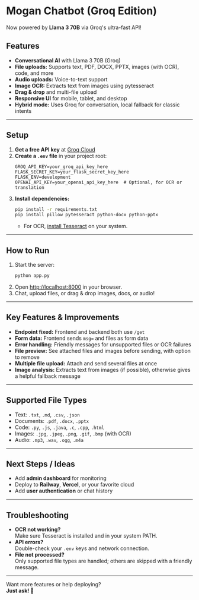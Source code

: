 # Mogan Chatbot (Groq Edition)

Now powered by **Llama 3 70B** via Groq's ultra-fast API!

## Features
- **Conversational AI** with Llama 3 70B (Groq)
- **File uploads:** Supports text, PDF, DOCX, PPTX, images (with OCR), code, and more
- **Audio uploads:** Voice-to-text support
- **Image OCR:** Extracts text from images using pytesseract
- **Drag & drop** and multi-file upload
- **Responsive UI** for mobile, tablet, and desktop
- **Hybrid mode:** Uses Groq for conversation, local fallback for classic intents

---

## Setup

1. **Get a free API key** at [Groq Cloud](https://console.groq.com/)
2. **Create a `.env` file** in your project root:
   ```env
   GROQ_API_KEY=your_groq_api_key_here
   FLASK_SECRET_KEY=your_flask_secret_key_here
   FLASK_ENV=development
   OPENAI_API_KEY=your_openai_api_key_here  # Optional, for OCR or translation
   ```
3. **Install dependencies:**
   ```bash
   pip install -r requirements.txt
   pip install pillow pytesseract python-docx python-pptx
   ```
   - For OCR, [install Tesseract](https://github.com/tesseract-ocr/tesseract) on your system.

---

## How to Run

1. Start the server:
   ```bash
   python app.py
   ```
2. Open [http://localhost:8000](http://localhost:8000) in your browser.
3. Chat, upload files, or drag & drop images, docs, or audio!

---

## Key Features & Improvements

- **Endpoint fixed:** Frontend and backend both use `/get`
- **Form data:** Frontend sends `msg=` and files as form data
- **Error handling:** Friendly messages for unsupported files or OCR failures
- **File preview:** See attached files and images before sending, with option to remove
- **Multiple file upload:** Attach and send several files at once
- **Image analysis:** Extracts text from images (if possible), otherwise gives a helpful fallback message

---

## Supported File Types

- Text: `.txt`, `.md`, `.csv`, `.json`
- Documents: `.pdf`, `.docx`, `.pptx`
- Code: `.py`, `.js`, `.java`, `.c`, `.cpp`, `.html`
- Images: `.jpg`, `.jpeg`, `.png`, `.gif`, `.bmp` (with OCR)
- Audio: `.mp3`, `.wav`, `.ogg`, `.m4a`

---

## Next Steps / Ideas

- Add **admin dashboard** for monitoring
- Deploy to **Railway**, **Vercel**, or your favorite cloud
- Add **user authentication** or chat history

---

## Troubleshooting

- **OCR not working?**  
  Make sure Tesseract is installed and in your system PATH.
- **API errors?**  
  Double-check your `.env` keys and network connection.
- **File not processed?**  
  Only supported file types are handled; others are skipped with a friendly message.

---

Want more features or help deploying?  
**Just ask! 🚀**